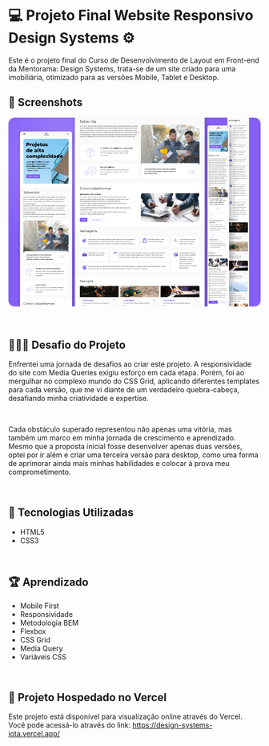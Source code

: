 # 💻 Projeto Final Website Responsivo Design Systems ⚙️

Este é o projeto final do Curso de Desenvolvimento de Layout em Front-end da Mentorama: Design Systems, trata-se de um site criado para uma imobiliária, otimizado para as versões Mobile, Tablet e Desktop.

## 📸 Screenshots
![Captura de tela](./screen/screen.png)

<br />

## 👨🏾‍💻 Desafio do Projeto
 
Enfrentei uma jornada de desafios ao criar este projeto. A responsividade do site com Media Queries exigiu esforço em cada etapa. Porém, foi ao mergulhar no complexo mundo do CSS Grid, aplicando diferentes templates para cada versão, que me vi diante de um verdadeiro quebra-cabeça, desafiando minha criatividade e expertise.

<br />

Cada obstáculo superado representou não apenas uma vitória, mas também um marco em minha jornada de crescimento e aprendizado. Mesmo que a proposta inicial fosse desenvolver apenas duas versões, optei por ir além e criar uma terceira versão para desktop, como uma forma de aprimorar ainda mais minhas habilidades e colocar à prova meu comprometimento.

<br />

## 🚀 Tecnologias Utilizadas

- HTML5
- CSS3

<br />

## 🏆 Aprendizado 

- Mobile First
- Responsividade
- Metodologia BEM
- Flexbox
- CSS Grid
- Media Query
- Variáveis CSS

<br />

## 🔗 Projeto Hospedado no Vercel
Este projeto está disponível para visualização online através do Vercel. <br />
Você pode acessá-lo através do link: https://design-systems-iota.vercel.app/
